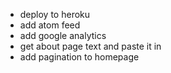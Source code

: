 - deploy to heroku
- add atom feed
- add google analytics
- get about page text and paste it in
- add pagination to homepage
